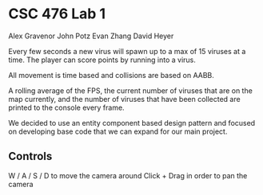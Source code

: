 # CSC 476 Lab 1

Alex Gravenor
John Potz
Evan Zhang
David Heyer

Every few seconds a new virus will spawn up to a max of 15 viruses at a time.
The player can score points by running into a virus.

All movement is time based and collisions are based on AABB.

A rolling average of the FPS, the current number of viruses that are on the map currently, and the number of viruses that have been collected are printed to the console every frame.

We decided to use an entity component based design pattern and focused on developing base code that we can expand for our main project.

## Controls

W / A / S / D to move the camera around
Click + Drag in order to pan the camera